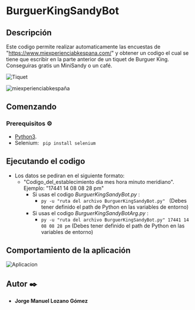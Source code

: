 # BurguerKingSandyBot

## Descripción

  Este codigo permite realizar automaticamente las encuestas de "https://www.miexperienciabkespana.com/" y obtener un codigo el cual se tiene que escribir en la parte anterior de un tiquet de Burguer King. Conseguiras gratis un MiniSandy o un café.
  
![Tiquet](https://i.ibb.co/N6X1QXN/40290.jpg)

![miexperienciabkespaña](https://i.ibb.co/Rh4KcDX/descarga-1.png)

## Comenzando

### Prerequisitos ⚙️

* [Python3](https://www.python.org/download/releases/3.0/).
* Selenium:
  ``` pip install selenium```

## Ejecutando el codigo

* Los datos se pediran en el siguiente formato:
     * "Codigo_del_establecimiento dia mes hora minuto meridiano".    Ejemplo: "17441 14 08 08 28 pm"
        * Si usas el codigo *BurguerKingSandyBot.py* :
          * ```py -u "ruta del archivo BurguerKingSandyBot.py" ``` (Debes tener definido el path de Python en las variables de entorno)
        * Si usas el codigo *BurguerKingSandyBotArg.py* :
          * ```py -u "ruta del archivo BurguerKingSandyBot.py" 17441 14 08 08 28 pm``` (Debes tener definido el path de Python en las variables de entorno)
  
## Comportamiento de la aplicación

![Aplicacion](https://i.ibb.co/ZYdpxCN/descarga-2.png)


## Autor ✒️

* **Jorge Manuel Lozano Gómez**



